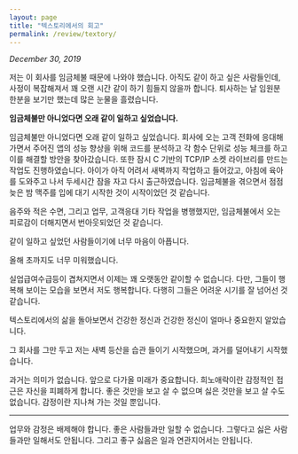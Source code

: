 ```yaml
---
layout: page
title: "텍스토리에서의 회고"
permalink: /review/textory/
---
```


_December 30, 2019_

저는 이 회사를 임금체불 때문에 나와야 했습니다.
아직도 같이 하고 싶은 사람들인데, 사정이 복잡해져서 꽤 오랜 시간 같이 하기 힘들지 않을까 합니다.
퇴사하는 날 임원분 한분을 보기만 했는데 많은 눈물을 흘렸습니다.

__임금체불만 아니었다면 오래 같이 일하고 싶었습니다.__

임금체불만 아니었다면 오래 같이 일하고 싶었습니다.
회사에 오는 고객 전화에 응대해가면서
주어진 앱의 성능 향상을 위해 코드를 분석하고
각 함수 단위로 성능 체크를 하고 이를 해결할 방안을 찾아갔습니다.
또한 잠시 C 기반의 TCP/IP 소켓 라이브리를 만드는 작업도 진행하였습니다.
아이가 아직 어려서 새벽까지 작업하고 들어갔고,
아침에 육아를 도와주고 나서 두세시간 잠을 자고 다시 출근하였습니다.
임금체불을 겪으면서 점점 늦은 밤 맥주를 입에 대기 시작한 것이 시작이었던 것 같습니다.

음주와 적은 수면, 그리고 업무, 고객응대 기타 작업을 병행했지만,
임금체불에서 오는 피로감이 더해지면서 번아웃되었던 것 같습니다.

같이 일하고 싶었던 사람들이기에 너무 마음이 아픕니다.

올해 초까지도 너무 미워했습니다.

실업급여수급등이 겹쳐지면서 이제는 꽤 오랫동안 같이할 수 없습니다.
다만, 그들이 행복해 보이는 모습을 보면서 저도 행복합니다.
다행히 그들은 어려운 시기를 잘 넘어선 것 같습니다.

텍스토리에서의 삶을 돌아보면서 건강한 정신과 건강한 정신이 얼마나 중요한지 알았습니다.

그 회사를 그만 두고 저는 새벽 등산을 습관 들이기 시작했으며,
과거를 덜어내기 시작했습니다.

과거는 의미가 없습니다.
앞으로 다가올 미래가 중요합니다.
희노애락이란 감정적인 접근은 자신을 피폐하게 합니다.
좋은 것만을 보고 살 수 없으며 싫은 것만을 보고 살 수도 없습니다.
감정이란 지나쳐 가는 것일 뿐입니다.

----

업무와 감정은 배제해야 합니다.
좋은 사람들과만 일할 수 없습니다.
그렇다고 싫은 사람들과만 일해서도 안됩니다.
그리고 좋구 싫음은 일과 연관지어서는 안됩니다.
